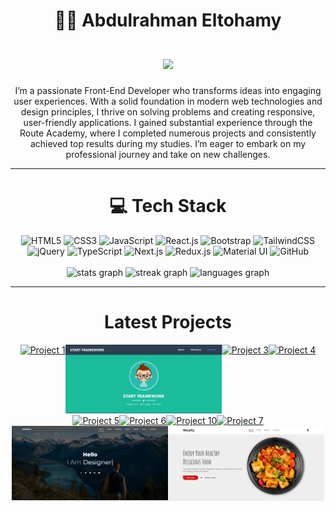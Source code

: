 
<h1 align="center">👨‍💻 Abdulrahman Eltohamy <br><br>
  <a align="center" href="https://git.io/typing-svg">
  <img src="https://readme-typing-svg.herokuapp.com/?lines=Frontend+Developer;React+js&size=28&color=00A859">
</a>
</h1>

<p align="center">
I’m a passionate Front-End Developer who transforms ideas into engaging user experiences. With a solid foundation in modern web technologies and design principles, I thrive on solving problems and creating responsive, user-friendly applications. I gained substantial experience through the Route Academy, where I completed numerous projects and consistently achieved top results during my studies. I’m eager to embark on my professional journey and take on new challenges.
</p>

---

<h1 align="center"> 💻 Tech Stack </h1>

<div align="center">
  <img src="https://img.shields.io/badge/html5-%23E34F26.svg?style=for-the-badge&logo=html5&logoColor=white" alt="HTML5"/>
  <img src="https://img.shields.io/badge/css3-%231572B6.svg?style=for-the-badge&logo=css3&logoColor=white" alt="CSS3"/>
  <img src="https://img.shields.io/badge/javascript-%23323330.svg?style=for-the-badge&logo=javascript&logoColor=%23F7DF1E" alt="JavaScript"/>
  <img src="https://img.shields.io/badge/react-%2320232a.svg?style=for-the-badge&logo=react&logoColor=%2361DAFB" alt="React.js"/>
<img src="https://img.shields.io/badge/bootstrap-%23563D7C.svg?style=for-the-badge&logo=bootstrap&logoColor=white" alt="Bootstrap"/>
  <img src="https://img.shields.io/badge/tailwindcss-%2338B2AC.svg?style=for-the-badge&logo=tailwind-css&logoColor=white" alt="TailwindCSS"/>
  <img src="https://img.shields.io/badge/jquery-%230769AD.svg?style=for-the-badge&logo=jquery&logoColor=white" alt="jQuery"/>
  
  <img src="https://img.shields.io/badge/typescript-%23007ACC.svg?style=for-the-badge&logo=typescript&logoColor=white" alt="TypeScript"/>
<img src="https://img.shields.io/badge/next.js-%23000000.svg?style=for-the-badge&logo=nextdotjs&logoColor=white" alt="Next.js"/>
<img src="https://img.shields.io/badge/redux-%23593d88.svg?style=for-the-badge&logo=redux&logoColor=white" alt="Redux.js"/>
<img src="https://img.shields.io/badge/Material--UI-%230081CB.svg?style=for-the-badge&logo=material-ui&logoColor=white" alt="Material UI"/>

  <img src="https://img.shields.io/badge/github-%23000000.svg?style=for-the-badge&logo=github&logoColor=white" alt="GitHub"/>
</div>

<br/>

<div align="center">
  <img src="https://github-readme-stats.vercel.app/api?username=Abdulrahmaneltohamy&hide_title=false&hide_rank=true&show_icons=true&include_all_commits=true&count_private=true&disable_animations=false&theme=dark&locale=en&hide_border=false" height="130" alt="stats graph" />
  <img src="https://streak-stats.demolab.com?user=Abdulrahmaneltohamy&locale=en&mode=weekly&theme=dark&hide_border=false&border_radius=12&date_format=M%20j%5B,%20Y%5D" height="130" alt="streak graph" />
  <img src="https://github-readme-stats.vercel.app/api/top-langs?username=Abdulrahmaneltohamy&locale=en&hide_title=false&layout=compact&card_width=320&langs_count=5&theme=dark&hide_border=false" height="130" alt="languages graph" />
</div>

---

<h1 align="center"> Latest Projects </h1>

<div align="center" style="display: flex; justify-content: center; flex-wrap: wrap;">
  <a href="https://e-commerce-app-hazel-pi.vercel.app/login" target="_blank">
    <img src="https://raw.githubusercontent.com/Abdulrahmaneltohamy/Abdulrahmaneltohamy/blob/main/freshcart.PNG" alt="Project 1" width="250">
  </a> 

  <a href="https://react-project-wine-tau-73.vercel.app/" target="_blank">
    <img src="https://raw.githubusercontent.com/Abdulrahmaneltohamy/Abdulrahmaneltohamy/main/startframework.PNG" alt="Project 2" width="250">
  </a>

  <a href="https://abdulrahmaneltohamy.github.io/Yummy-Food/" target="_blank">
    <img src="https://raw.githubusercontent.com/Abdulrahmaneltohamy/Abdulrahmaneltohamy/blob/main/yummyfood.PNG" alt="Project 3" width="250">
  </a>

  <a href="https://abdulrahmaneltohamy.github.io/Game-Over/" target="_blank">
    <img src="https://raw.githubusercontent.com/Abdulrahmaneltohamy/Abdulrahmaneltohamy/blob/main/games.png" alt="Project 4" width="250">
  </a>
  
  <a href="https://abdulrahmaneltohamy.github.io/Egyption-Party/" target="_blank">
    <img src="https://raw.githubusercontent.com/Abdulrahmaneltohamy/Abdulrahmaneltohamy/blob/main/egyptionparty.PNG" alt="Project 5" width="250">
  </a>

  <a href="https://abdulrahmaneltohamy.github.io/Weather-API/" target="_blank">
    <img src="https://raw.githubusercontent.com/Abdulrahmaneltohamy/Abdulrahmaneltohamy/blob/main/weather.PNG" alt="Project 6" width="250">
  </a>

   <a href="https://abdulrahmaneltohamy.github.io/BookMark/" target="_blank">
    <img src="https://raw.githubusercontent.com/Abdulrahmaneltohamy/Abdulrahmaneltohamy/blob/main/bookmark.PNG" alt="Project 10" width="250">
  </a>
  
  <a href="https://abdulrahmaneltohamy.github.io/DevFolio/" target="_blank">
    <img src="https://raw.githubusercontent.com/Abdulrahmaneltohamy/Abdulrahmaneltohamy/blob/main/devfoli.png" alt="Project 7" width="250">
  </a>
  
  <a href="https://abdulrahmaneltohamy.github.io/DANIELS/" target="_blank">
    <img src="https://raw.githubusercontent.com/Abdulrahmaneltohamy/Abdulrahmaneltohamy/main/danilsPNG.PNG" alt="Project 8" width="250">
  </a>
  
  <a href="https://abdulrahmaneltohamy.github.io/Mealify/" target="_blank">
    <img src="https://raw.githubusercontent.com/Abdulrahmaneltohamy/Abdulrahmaneltohamy/main/mealify.PNG" alt="Project 9" width="250">
  </a>
  
 
</div>
